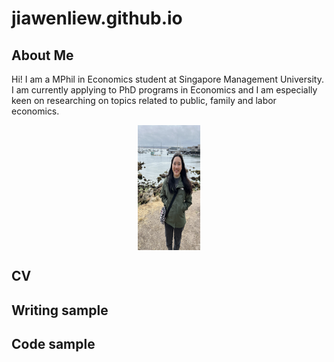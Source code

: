 # jiawenliew.github.io

## About Me
Hi! I am a MPhil in Economics student at Singapore Management University. I am currently applying to PhD programs in Economics and I am especially keen on researching on topics related to public, family and labor economics.

<div style="text-align: center;">
  <img src="me.jpeg" alt="At the beautiful Monterey Bay" style="display: block; margin: 0 auto;" width="100" height="200">
</div>

## CV

## Writing sample

## Code sample

